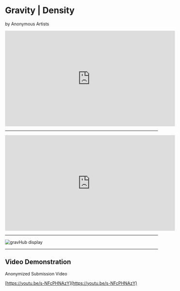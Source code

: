 # Gravity | Density

by Anonymous Artists

<!-- [nexusHub](https://github.com/nexus-js/nexusHub) -->

<iframe width="560" height="315" src="https://www.youtube.com/embed/DV7H69ak18w" frameborder="0" allow="accelerometer; autoplay; encrypted-media; gyroscope; picture-in-picture" allowfullscreen></iframe>

----

<iframe width="560" height="315" src="https://www.youtube.com/embed/s-NFcPHNAzY" frameborder="0" allow="accelerometer; autoplay; encrypted-media; gyroscope; picture-in-picture" allowfullscreen></iframe>

---- 

![gravHub display](/images/gravHub.png "gravHub with audience samples")

---- 

## Video Demonstration

<!-- [Gravity|Density Demo](GravityDensity.mp4 "Gravity|Density Demo video") -->

Anonymized Submission Video

[https://youtu.be/s-NFcPHNAzY](https://youtu.be/s-NFcPHNAzY)


